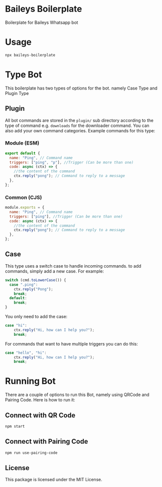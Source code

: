 # Baileys Boilerplate

Boilerplate for Baileys Whatsapp bot

# Usage

```sh
npx baileys-boilerplate
```

# Type Bot

This boilerplate has two types of options for the bot. namely Case Type and Plugin Type

## Plugin

All bot commands are stored in the `plugin/` sub directory according to the type of command e.g. `downloads` for the downloader command. You can also add your own command categories. Example commands for this type:

### Module (ESM)

```js
export default {
  name: "Ping", // Command name
  triggers: ["ping", "p"], //Trigger (Can be more than one)
  code: async (ctx) => {
    //the content of the command
    ctx.reply("pong"); // Command to reply to a message
  },
};
```

### Common (CJS)

```js
module.exports = {
  name: "Ping", // Command name
  triggers: ["ping"], //Trigger (Can be more than one)
  code: async (ctx) => {
    //the content of the command
    ctx.reply("pong"); // Command to reply to a message
  },
};
```

## Case

This type uses a switch case to handle incoming commands. to add commands, simply add a new case. For example:

```js
switch (cmd.toLowerCase()) {
  case ".ping":
    ctx.reply("Pong");
    break;
  default:
    break;
}
```

You only need to add the case:

```js
case "hi":
	ctx.reply("Hi, how can I help you?");
	break;
```

For commands that want to have multiple triggers you can do this:

```js
case "hello", "hi":
	ctx.reply("Hi, how can I help you?");
	break;
```

# Running Bot

There are a couple of options to run this Bot, namely using QRCode and Pairing Code. Here is how to run it:

## Connect with QR Code

```sh
npm start
```

## Connect with Pairing Code

```sh
npm run use-pairing-code
```

## License

This package is licensed under the MIT License.
